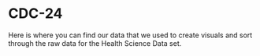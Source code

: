 # CDC-24

Here is where you can find our data that we used to create visuals and sort through the raw data for the Health Science Data set.
